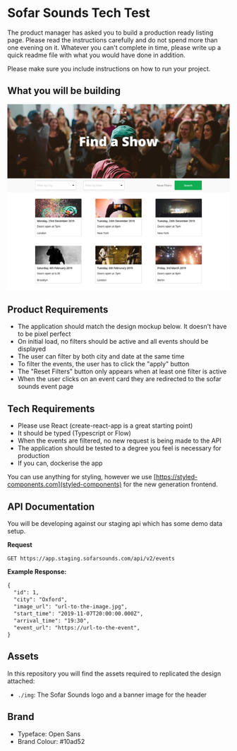 # Sofar Sounds Tech Test

The product manager has asked you to build a production ready listing page. Please read the
instructions carefully and do not spend more than one evening on it. Whatever you can't complete
in time, please write up a quick readme file with what you would have done in addition.

Please make sure you include instructions on how to run your project.

## What you will be building

![design](mockup.jpg)

## Product Requirements
- The application should match the design mockup below. It doesn't have to be pixel perfect
- On initial load, no filters should be active and all events should be displayed
- The user can filter by both city and date at the same time
- To filter the events, the user has to click the "apply" button
- The "Reset Filters" button only appears when at least one filter is active
- When the user clicks on an event card they are redirected to the sofar sounds event page

## Tech Requirements
- Please use React (create-react-app is a great starting point)
- It should be typed (Typescript or Flow)
- When the events are filtered, no new request is being made to the API
- The application should be tested to a degree you feel is necessary for production
- If you can, dockerise the app

You can use anything for styling, however we use [https://styled-components.com](styled-components)
for the new generation frontend.

## API Documentation

You will be developing against our staging api which has some demo data setup.

**Request**
```
GET https://app.staging.sofarsounds.com/api/v2/events
```

**Example Response:**
```
{
  "id": 1,
  "city": "Oxford",
  "image_url": "url-to-the-image.jpg",
  "start_time": "2019-11-07T20:00:00.000Z",
  "arrival_time": "19:30",
  "event_url": "https://url-to-the-event",
}
```

## Assets
In this repository you will find the assets required to replicated the design attached:

- `./img`: The Sofar Sounds logo and a banner image for the header

## Brand
- Typeface: Open Sans
- Brand Colour: #10ad52
